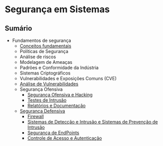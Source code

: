 # Segurança em Sistemas

## Sumário
- Fundamentos de segurança
    - [Conceitos fundamentais](paginas/cid.md)
  - Políticas de Segurança
  - Análise de riscos
  - Modelagem de Ameaças
  - Padrões e Conformidade da Indústria
  - Sistemas Criptográficos	
  - Vulnerabilidades e Exposições Comuns (CVE)
  - [Análise de Vulnerabilidades](paginas/AnaliseVulnerabilidades.md)
  - Segurança Ofensiva
    - [Segurança Ofensiva e Hacking](paginas/HackingEtico.md)
    - [Testes de Intrusão](paginas/TestesdeIntrusão.md)
    - [Relatórios e Documentação](paginas/RelatoriosDocumentacao.md)
  - [Segurança Defensiva](paginas/SegurançaDefensiva.md)
    - [Firewall](paginas/Firewall.md)
    - [Sistemas de Detecção e Intrusão e Sistemas de Prevenção de Intrusão](paginas/IDS_IPS.md)
    - [Segurança de EndPoints](paginas/SegurancaDesktop.md)
    - [Controle de Acesso e Autenticação](paginas/ControleAcessoAutenticacao.md)
